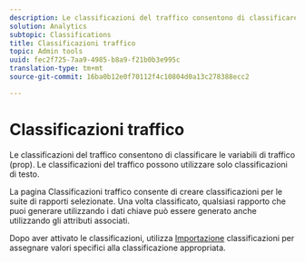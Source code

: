 ```yaml
---
description: Le classificazioni del traffico consentono di classificare le variabili di traffico (prop). Le classificazioni del traffico possono utilizzare solo classificazioni di testo.
solution: Analytics
subtopic: Classifications
title: Classificazioni traffico
topic: Admin tools
uuid: fec2f725-7aa9-4985-b8a9-f21b0b3e995c
translation-type: tm+mt
source-git-commit: 16ba0b12e0f70112f4c10804d0a13c278388ecc2

---
```



# Classificazioni traffico

Le classificazioni del traffico consentono di classificare le variabili di traffico (prop). Le classificazioni del traffico possono utilizzare solo classificazioni di testo.

La pagina Classificazioni traffico consente di creare classificazioni per le suite di rapporti selezionate. Una volta classificato, qualsiasi rapporto che puoi generare utilizzando i dati chiave può essere generato anche utilizzando gli attributi associati.

Dopo aver attivato le classificazioni, utilizza [Importazione](/help/components/c-classifications2/c-classifications-importer/c-working-with-saint.md) classificazioni per assegnare valori specifici alla classificazione appropriata.
